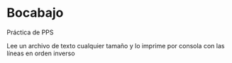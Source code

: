 # Bocabajo
Práctica de PPS

Lee un archivo de texto cualquier tamaño y lo imprime por consola con las líneas en orden inverso

